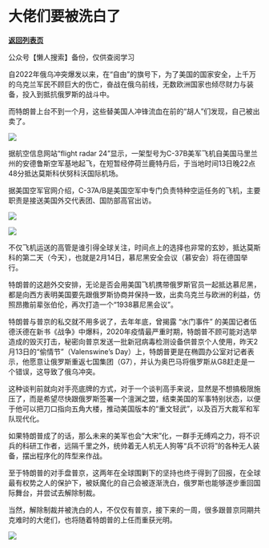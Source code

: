 # 大佬们要被洗白了

[**返回列表页**](/gzh/政事堂2019)

公众号【懒人搜索】备份，仅供查阅学习

自2022年俄乌冲突爆发以来，在“自由”的旗号下，为了美国的国家安全，上千万的乌克兰军民不顾巨大的伤亡，奋战在俄乌前线，无数欧洲国家也倾尽财力与装备，投入到抵抗俄罗斯的战斗中。

而特朗普上台不到一个月，这些替美国人冲锋流血在前的“胡人”们发现，自己被出卖了。

![](https://mmbiz.qpic.cn/mmbiz_jpg/rxhS23yu8cMfg9IVCVhD7qfBBicohNdkVswKsC4byJqK19MKtlMmVl0tOy9tCc2wrG3bE5dgpXQvefjB7EeV2CA/640?wx_fmt=jpeg&from;=appmsg)

据航空信息网站“flight radar
24”显示，一架型号为C-37B美军飞机自美国马里兰州的安德鲁斯空军基地起飞，在短暂经停荷兰鹿特丹后，于当地时间13日晚22点48分抵达莫斯科伏努科沃国际机场。

据美国空军官网介绍，C-37A/B是美国空军中专门负责特种空运任务的飞机，主要职责是接送美国外交代表团、国防部高官出访。

![](https://mmbiz.qpic.cn/mmbiz_jpg/rxhS23yu8cMfg9IVCVhD7qfBBicohNdkV5kFc9lia3HzrkeZNDiaVqVXzrlKQoMqtUGfAoXF63sCJ9cJmyibkyYWFg/640?wx_fmt=jpeg&from;=appmsg)

![](https://mmbiz.qpic.cn/mmbiz_jpg/rxhS23yu8cMfg9IVCVhD7qfBBicohNdkVz9TGLlz87aTc55iaJJphWRc8DeYyH8us0ELwnyXqrmJLCluluObf1bw/640?wx_fmt=jpeg&from;=appmsg)

不仅飞机运送的高管是谁引得全球关注，时间点上的选择也非常的玄妙，抵达莫斯科的第二天（今天），也就是2月14日，慕尼黑安全会议（慕安会）将在德国举行。

特朗普的这趟外交安排，无论是否会用美国飞机携带俄罗斯官员一起抵达慕尼黑，都是向西方表明美国要先跟俄罗斯协商并保持一致，出卖乌克兰与欧洲的利益，仿照昂撒前辈张伯伦，再次打造一个“1938慕尼黑会议”。

特朗普与普京的私交就不用多说了，去年年底，曾揭露 “水门事件”
的美国记者伍德沃德在新书《战争》中爆料，2020年疫情最严重时期，特朗普不顾可能对选举造成的毁灭打击，秘密向普京发送一批新冠病毒检测设备供普京个人使用，昨天2月13日的“偷情节”（Valenswine’s
Day）上，特朗普更是在椭圆办公室对记者表示，他愿意让俄罗斯重返七国集团（G7），并认为奥巴马将俄罗斯从G8赶走是一个错误，这导致了俄乌冲突。

这种谈判前就向对手亮底牌的方式，对于一个谈判高手来说，显然是不想搞极限施压了，而是希望尽快跟俄罗斯签署一个澶渊之盟，结束美国的军事特别状态，以便于他可以把刀口指向五角大楼，推动美国版本的“重文轻武”，以及百万大裁军和军队现代化。

如果特朗普成了的话，那么未来的美军也会“大宋”化，一群手无缚鸡之力，将不识兵的科研工作者，远隔千里之外，统帅着无人机无人狗等“兵不识将”的各种无人装备，摆出程序化的阵型来作战。

至于特朗普的对手盘普京，这两年在全球围剿下的坚持也终于得到了回报，在全球最有权势之人的保护下，被妖魔化的自己会被逐渐洗白，俄罗斯也能够逐步重回国际舞台，并尝试去解除制裁。

当然，解除制裁并被洗白的人，不仅仅有普京，接下来的一周，很多跟普京同期共克难时的大佬们，也将随着特朗普的上任而重获光明。

![](https://mmbiz.qpic.cn/mmbiz_jpg/rxhS23yu8cMfg9IVCVhD7qfBBicohNdkVrzvqfOEhLdjnPQnzWiagMicyKHw4e6PDezBnkoicgqhSLh2ibS5neanXicg/640?wx_fmt=jpeg&from;=appmsg)

